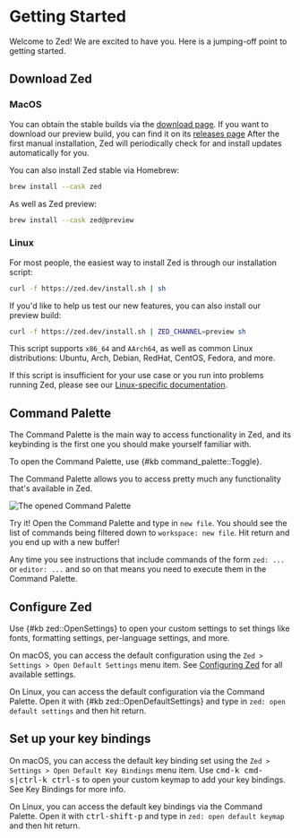 # Getting Started

Welcome to Zed! We are excited to have you. Here is a jumping-off point to getting started.

## Download Zed

### MacOS

You can obtain the stable builds via the [download page](https://zed.dev/download). If you want to download our preview build, you can find it on its [releases page](https://zed.dev/releases/preview) After the first manual installation, Zed will periodically check for and install updates automatically for you.

You can also install Zed stable via Homebrew:

```sh
brew install --cask zed
```

As well as Zed preview:

```sh
brew install --cask zed@preview
```

### Linux

For most people, the easiest way to install Zed is through our installation script:

```sh
curl -f https://zed.dev/install.sh | sh
```

If you'd like to help us test our new features, you can also install our preview build:

```sh
curl -f https://zed.dev/install.sh | ZED_CHANNEL=preview sh
```

This script supports `x86_64` and `AArch64`, as well as common Linux distributions: Ubuntu, Arch, Debian, RedHat, CentOS, Fedora, and more.

If this script is insufficient for your use case or you run into problems running Zed, please see our [Linux-specific documentation](./linux.md).

## Command Palette

The Command Palette is the main way to access functionality in Zed, and its keybinding is the first one you should make yourself familiar with.

To open the Command Palette, use {#kb command_palette::Toggle}.

The Command Palette allows you to access pretty much any functionality that's available in Zed.

![The opened Command Palette](https://zed.dev/img/features/command-palette.jpg)

Try it! Open the Command Palette and type in `new file`. You should see the list of commands being filtered down to `workspace: new file`. Hit return and you end up with a new buffer!

Any time you see instructions that include commands of the form `zed: ...` or `editor: ...` and so on that means you need to execute them in the Command Palette.

## Configure Zed

Use {#kb zed::OpenSettings} to open your custom settings to set things like fonts, formatting settings, per-language settings, and more.

On macOS, you can access the default configuration using the `Zed > Settings > Open Default Settings` menu item. See [Configuring Zed](./configuring-zed.md) for all available settings.

On Linux, you can access the default configuration via the Command Palette. Open it with {#kb zed::OpenDefaultSettings} and type in `zed: open default settings` and then hit return.

## Set up your key bindings

On macOS, you can access the default key binding set using the `Zed > Settings > Open Default Key Bindings` menu item. Use <kbd>cmd-k cmd-s|ctrl-k ctrl-s</kbd> to open your custom keymap to add your key bindings. See Key Bindings for more info.

On Linux, you can access the default key bindings via the Command Palette. Open it with <kbd>ctrl-shift-p</kbd> and type in `zed: open default keymap` and then hit return.

